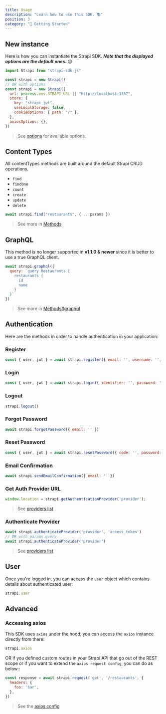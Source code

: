 ```yaml
---
title: Usage
description: "Learn how to use this SDK. 📚"
position: 3
category: "🚀 Getting Started"
---
```


## New instance

Here is how you can instantiate the Strapi SDK. ***Note that the displayed options are the default ones.*** 😉

```js
import Strapi from "strapi-sdk-js"

const strapi = new Strapi()
// OR with options
const strapi = new Strapi({
  url: process.env.STRAPI_URL || "http://localhost:1337",
  store: {
    key: "strapi_jwt",
    useLocalStorage: false,
    cookieOptions: { path: "/" },
  },
  axiosOptions: {},
})
```

> See [options](/api/options) for available options.

## Content Types

All contentTypes methods are built around the default Strapi CRUD operations.

- `find`
- `findOne`
- `count`
- `create`
- `update`
- `delete`

```js
await strapi.find("restaurants", { ...params })
```

> See more in [Methods](/api/methods)

## GraphQL

<d-alert type="info">

This method is no longer supported in **v1.1.0 & newer** since it is better to use a true GraphQL client.

</d-alert>

```js
await strapi.graphql({
  query: `query Restaurants {
    restaurants {
      id
      name
    }
  }`
})
```

> See more in [Methods#graphql](/api/methods#graphqlquery)

## Authentication

Here are the methods in order to handle authentication in your application:

### Register
```js
const { user, jwt } = await strapi.register({ email: '', username: '', password: '' })
```

### Login
```js
const { user, jwt } = await strapi.login({ identifier: '', password: '' })
```

### Logout
```js
strapi.logout()
```

### Forgot Password
```js
await strapi.forgotPassword({ email: '' })
```

### Reset Password
```js
const { user, jwt } = await strapi.resetPassword({ code: '', password: '', passwordConfirmation: '' })
```

### Email Confirmation
```js
await strapi.sendEmailConfirmation({ email: '' })
```

### Get Auth Provider URL
```js
window.location = strapi.getAuthenticationProvider('provider');
```
> See [providers list](https://strapi.io/documentation/developer-docs/latest/development/plugins/users-permissions.html#providers)

### Authenticate Provider
```js
await strapi.authenticateProvider('provider', 'access_token')
// OR with params query
await strapi.authenticateProvider('provider')
```
> See [providers list](https://strapi.io/documentation/developer-docs/latest/development/plugins/users-permissions.html#providers)

## User

Once you're logged in, you can access the `user` object which contains details about authenticated user:
```js
strapi.user
``` 

## Advanced

### Accessing axios

This SDK uses `axios` under the hood, you can access the `axios` instance directly from there:

```js
strapi.axios
```

OR if you defined custom routes in your Strapi API that go out of the REST scope or if you want to extend the `axios request config`, you can do as below::

```js
const response = await strapi.request('get', '/restaurants', {
  headers: {
    foo: 'bar',
  },
})
```

> See the [axios config](https://github.com/axios/axios#request-config)